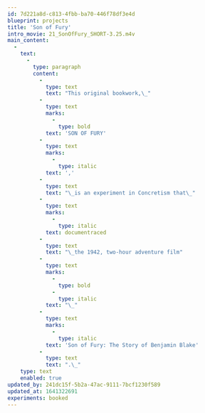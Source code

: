 ```yaml
---
id: 7d221a8d-c813-4fbb-ba70-446f78df3e4d
blueprint: projects
title: 'Son of Fury'
intro_movie: 21_SonOfFury_SHORT-3.25.m4v
main_content:
  -
    text:
      -
        type: paragraph
        content:
          -
            type: text
            text: "This original bookwork,\_"
          -
            type: text
            marks:
              -
                type: bold
            text: 'SON OF FURY'
          -
            type: text
            marks:
              -
                type: italic
            text: ','
          -
            type: text
            text: "\_is an experiment in Concretism that\_"
          -
            type: text
            marks:
              -
                type: italic
            text: documentraced
          -
            type: text
            text: "\_the 1942, two-hour adventure film"
          -
            type: text
            marks:
              -
                type: bold
              -
                type: italic
            text: "\_"
          -
            type: text
            marks:
              -
                type: italic
            text: 'Son of Fury: The Story of Benjamin Blake'
          -
            type: text
            text: ".\_"
    type: text
    enabled: true
updated_by: 241dc15f-5b2a-47ac-9111-7bcf1230f589
updated_at: 1641322691
experiments: booked
---
```

